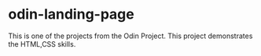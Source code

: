 # odin-landing-page
This is one of the projects from the Odin Project. This project demonstrates the HTML,CSS skills.
